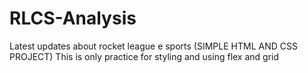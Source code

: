 # RLCS-Analysis
Latest updates about rocket league e sports (SIMPLE HTML AND CSS PROJECT)
This is only practice for styling and using flex and grid
